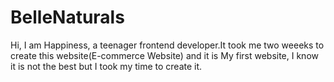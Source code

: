 # BelleNaturals
Hi, I am Happiness, a teenager frontend developer.It took me two weeeks to create this website(E-commerce Website) and it is My first website, I know it is not the best but I took my time to create it.
